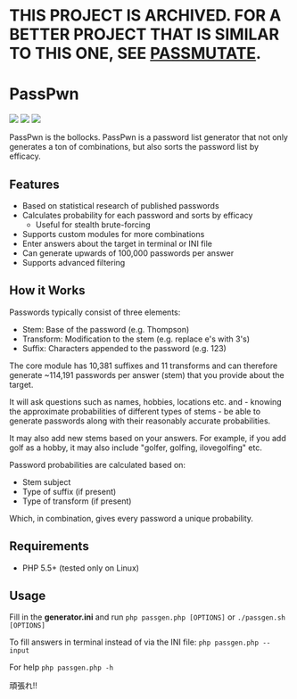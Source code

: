 # THIS PROJECT IS ARCHIVED. FOR A BETTER PROJECT THAT IS SIMILAR TO THIS ONE, SEE [PASSMUTATE](https://github.com/kaimosensei/passmutate).

PassPwn
=======
![](https://img.shields.io/badge/build-passing-brightgreen) ![](https://img.shields.io/badge/license-GPL%203-blue) ![](https://img.shields.io/badge/passpwn-v1.0-blue)

PassPwn is the bollocks. PassPwn is a password list generator that not only generates a ton of combinations, but also sorts the password list by efficacy.

## Features
- Based on statistical research of published passwords
- Calculates probability for each password and sorts by efficacy
  - Useful for stealth brute-forcing
- Supports custom modules for more combinations
- Enter answers about the target in terminal or INI file
- Can generate upwards of 100,000 passwords per answer
- Supports advanced filtering

## How it Works
Passwords typically consist of three elements:
- Stem: Base of the password (e.g. Thompson)
- Transform: Modification to the stem (e.g. replace e's with 3's)
- Suffix: Characters appended to the password (e.g. 123)

The core module has 10,381 suffixes and 11 transforms and can therefore generate ~114,191 passwords per answer (stem) that you provide about the target.

It will ask questions such as names, hobbies, locations etc. and - knowing the approximate probabilities of different types of stems - be able to generate passwords along with their reasonably accurate probabilities.

It may also add new stems based on your answers. For example, if you add golf as a hobby, it may also include "golfer, golfing, ilovegolfing" etc.

Password probabilities are calculated based on:
- Stem subject
- Type of suffix (if present)
- Type of transform (if present)

Which, in combination, gives every password a unique probability.

## Requirements
- PHP 5.5+ (tested only on Linux)
## Usage
Fill in the **generator.ini** and run
```php passgen.php [OPTIONS]```
or
```./passgen.sh [OPTIONS]```

To fill answers in terminal instead of via the INI file:
```php passgen.php --input```

For help
```php passgen.php -h```

頑張れ!!
